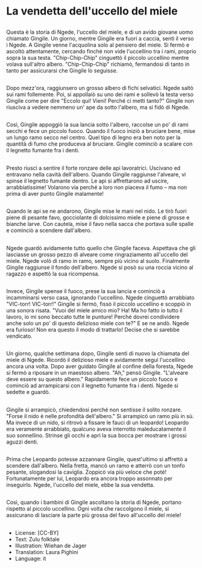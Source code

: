# La vendetta dell'uccello del miele

##
Questa è la storia di Ngede, l'uccello del miele, e di un avido giovane uomo chiamato Gingile. Un giorno, mentre Gingile era fuori a caccia, sentì il verso i Ngede. A Gingile venne l'acquolina solo al pensiero del miele. Si fermò e ascoltò attentamente, cercando finché non vide l'uccellino tra i rami, proprio sopra la sua testa. "Chip-Chip-Chip" cinguettò il piccolo uccellino mentre volava sull'altro albero. "Chip-Chip-Chip" richiamò, fermandosi di tanto in tanto per assicurarsi che Gingile lo seguisse.

##
Dopo mezz'ora, raggiunsero un grosso albero di fichi selvatici. Ngede saltò sui rami follemente. Poi, si appollaiò su uno dei rami e sollevò la testa verso Gingile come per dire "Eccolo qui! Vieni! Perché ci metti tanto?" Gingile non riusciva a vedere nemmeno un' ape da sotto l'albero, ma si fidò di Ngede.

##
Così, Gingile appoggiò la sua lancia sotto l'albero, raccolse un po' di rami secchi e fece un piccolo fuoco. Quando il fuoco iniziò a bruciare bene, mise un lungo ramo secco nel centro. Quel tipo di legno era ben noto per la quantità di fumo che produceva al bruciare. Gingile cominciò a scalare con il legnetto fumante fra i denti.

##
Presto riuscì a sentire il forte ronzare delle api lavoratrici. Uscivano ed entravano nella cavità dell'albero. Quando Gingile raggiunse l'alveare, vi spinse il legnetto fumante dentro. Le api si affrettarono ad uscire, arrabbiatissime! Volarono via perché a loro non piaceva il fumo – ma non prima di aver punto Gingile malamente!

##
Quando le api se ne andarono, Gingile mise le mani nel nido. Le tirò fuori piene di pesante favo, gocciolante di dolcissimo miele e piene di grosse e bianche larve. Con cautela, mise il favo nella sacca che portava sulle spalle e cominciò a scendere dall'albero.

##
Ngede guardò avidamente tutto quello che Gingile faceva. Aspettava che gli lasciasse un grosso pezzo di alveare come ringraziamento all'uccello del miele. Ngede volò di ramo in ramo, sempre più vicino al suolo. Finalmente Gingile raggiunse il fondo dell'albero. Ngede si posò su una roccia vicino al ragazzo e aspettò la sua ricompensa.

##
Invece, Gingile spense il fuoco, prese la sua lancia e cominciò a incamminarsi verso casa, ignorando l'uccellino. Ngede cinguettò arrabbiato "VIC-torr! VIC-torr!" Gingile si fermò, fissò il piccolo uccellino e scoppiò in una sonora risata. "Vuoi del miele amico mio? Ha! Ma ho fatto io tutto il lavoro, io mi sono beccato tutte le punture! Perché dovrei condividere anche solo un po' di questo delizioso miele con te?" E se ne andò. Ngede era furioso! Non era questo il modo di trattarlo! Decise che si sarebbe vendicato.

##
Un giorno, qualche settimana dopo, Gingile sentì di nuovo la chiamata del miele di Ngede. Ricordò il delizioso miele e avidamente seguì l'uccellino ancora una volta. Dopo aver guidato Gingile al confine della foresta, Ngede si fermò a riposare in un maestoso albero. "Ah," pensò Gingile. "L'alveare deve essere su questo albero." Rapidamente fece un piccolo fuoco e cominciò ad arrampicarsi con il legnetto fumante fra i denti. Ngede si sedette e guardò.

##
Gingile si arrampicò, chiedendosi perché non sentisse il solito ronzare. "Forse il nido è nelle profondità dell'albero." Si arrampicò un ramo più in sù. Ma invece di un nido, si ritrovò a fissare le fauci di un leopardo! Leopardo era veramente arrabbiato, qualcuno aveva interrotto maleducatamente il suo sonnellino. Strinse gli occhi e aprì la sua bocca per mostrare i grossi aguzzi denti.

##
Prima che Leopardo potesse azzannare Gingile, quest'ultimo si affrettò a scendere dall'albero. Nella fretta, mancò un ramo e atterrò con un tonfo pesante, slogandosi la caviglia. Zoppicò via più veloce che poté! Fortunatamente per lui, Leopardo era ancora troppo assonnato per inseguirlo. Ngede, l'uccello del miele, ebbe la sua vendetta.

##
Così, quando i bambini di Gingile ascoltano la storia di Ngede, portano rispetto al piccolo uccellino. Ogni volta che raccolgono il miele, si assicurano di lasciare la parte più grossa del favo all'uccello del miele!

##
* License: [CC-BY]
* Text: Zulu folktale
* Illustration: Wiehan de Jager
* Translation: Laura Pighini
* Language: it
